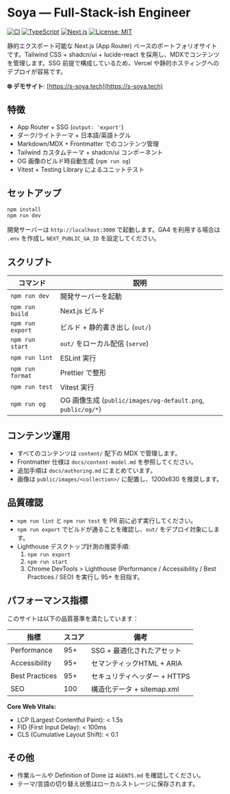 # Soya — Full-Stack-ish Engineer

[![CI](https://github.com/s-soya2421/my-portfolio/actions/workflows/ci.yml/badge.svg)](https://github.com/s-soya2421/my-portfolio/actions/workflows/ci.yml)
[![TypeScript](https://img.shields.io/badge/TypeScript-5.4-blue.svg)](https://www.typescriptlang.org/)
[![Next.js](https://img.shields.io/badge/Next.js-15.5-black.svg)](https://nextjs.org/)
[![License: MIT](https://img.shields.io/badge/License-MIT-yellow.svg)](LICENSE)

静的エクスポート可能な Next.js (App Router) ベースのポートフォリオサイトです。Tailwind CSS + shadcn/ui + lucide-react を採用し、MDXでコンテンツを管理します。SSG 前提で構成しているため、Vercel や静的ホスティングへのデプロイが容易です。

**🌐 デモサイト**: [https://s-soya.tech](https://s-soya.tech)

## 特徴
- App Router + SSG (`output: 'export'`)
- ダーク/ライトテーマ + 日本語/英語トグル
- Markdown/MDX + Frontmatter でのコンテンツ管理
- Tailwind カスタムテーマ + shadcn/ui コンポーネント
- OG 画像のビルド時自動生成 (`npm run og`)
- Vitest + Testing Library によるユニットテスト

## セットアップ
```bash
npm install
npm run dev
```
開発サーバーは `http://localhost:3000` で起動します。GA4 を利用する場合は `.env` を作成し `NEXT_PUBLIC_GA_ID` を設定してください。

## スクリプト
| コマンド | 説明 |
| -------- | ---- |
| `npm run dev` | 開発サーバーを起動 |
| `npm run build` | Next.js ビルド |
| `npm run export` | ビルド + 静的書き出し (`out/`) |
| `npm run start` | `out/` をローカル配信 (`serve`) |
| `npm run lint` | ESLint 実行 |
| `npm run format` | Prettier で整形 |
| `npm run test` | Vitest 実行 |
| `npm run og` | OG 画像生成 (`public/images/og-default.png`, `public/og/*`) |

## コンテンツ運用
- すべてのコンテンツは `content/` 配下の MDX で管理します。
- Frontmatter 仕様は `docs/content-model.md` を参照してください。
- 追加手順は `docs/authoring.md` にまとめています。
- 画像は `public/images/<collection>/` に配置し、1200x630 を推奨します。

## 品質確認
- `npm run lint` と `npm run test` を PR 前に必ず実行してください。
- `npm run export` でビルドが通ることを確認し、`out/` をデプロイ対象にします。
- Lighthouse デスクトップ計測の推奨手順:
  1. `npm run export`
  2. `npm run start`
  3. Chrome DevTools > Lighthouse (Performance / Accessibility / Best Practices / SEO) を実行し 95+ を目指す。

## パフォーマンス指標

このサイトは以下の品質基準を満たしています：

| 指標 | スコア | 備考 |
|------|--------|------|
| Performance | 95+ | SSG + 最適化されたアセット |
| Accessibility | 95+ | セマンティックHTML + ARIA |
| Best Practices | 95+ | セキュリティヘッダー + HTTPS |
| SEO | 100 | 構造化データ + sitemap.xml |

**Core Web Vitals:**
- LCP (Largest Contentful Paint): < 1.5s
- FID (First Input Delay): < 100ms
- CLS (Cumulative Layout Shift): < 0.1

## その他
- 作業ルールや Definition of Done は `AGENTS.md` を確認してください。
- テーマ/言語の切り替え状態はローカルストレージに保存されます。
